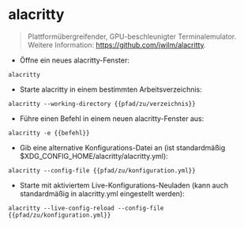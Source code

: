 # alacritty

> Plattformübergreifender, GPU-beschleunigter Terminalemulator.
> Weitere Information: <https://github.com/jwilm/alacritty>.

- Öffne ein neues alacritty-Fenster:

`alacritty`

- Starte alacritty in einem bestimmten Arbeitsverzeichnis:

`alacritty --working-directory {{pfad/zu/verzeichnis}}`

- Führe einen Befehl in einem neuen alacritty-Fenster aus:

`alacritty -e {{befehl}}`

- Gib eine alternative Konfigurations-Datei an (ist standardmäßig $XDG_CONFIG_HOME/alacritty/alacritty.yml):

`alacritty --config-file {{pfad/zu/konfiguration.yml}}`

- Starte mit aktiviertem Live-Konfigurations-Neuladen (kann auch standardmäßig in alacritty.yml eingestellt werden):

`alacritty --live-config-reload --config-file {{pfad/zu/konfiguration.yml}}`
